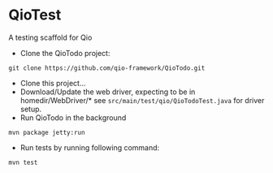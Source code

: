#  QioTest 

A testing scaffold for Qio

* Clone the QioTodo project:

```
git clone https://github.com/qio-framework/QioTodo.git
```

* Clone this project...
* Download/Update the web driver, expecting to be in homedir/WebDriver/* see `src/main/test/qio/QioTodoTest.java` for driver setup.
* Run QioTodo in the background

```
mvn package jetty:run
```

* Run tests by running following command:

```
mvn test
```